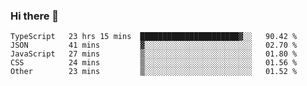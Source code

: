 ### Hi there 👋

<!--START_SECTION:waka-->

```text
TypeScript   23 hrs 15 mins  ██████████████████████▓░░   90.42 %
JSON         41 mins         ▓░░░░░░░░░░░░░░░░░░░░░░░░   02.70 %
JavaScript   27 mins         ▒░░░░░░░░░░░░░░░░░░░░░░░░   01.80 %
CSS          24 mins         ▒░░░░░░░░░░░░░░░░░░░░░░░░   01.56 %
Other        23 mins         ▒░░░░░░░░░░░░░░░░░░░░░░░░   01.52 %
```

<!--END_SECTION:waka-->
